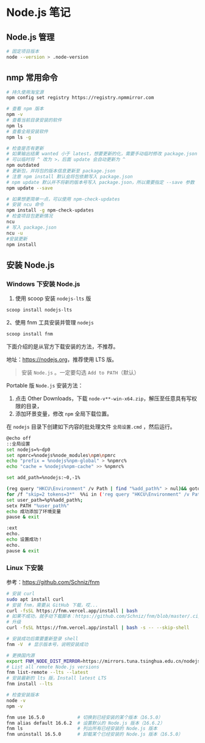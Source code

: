 # Node.js 笔记

## Node.js 管理

```sh
# 固定项目版本
node --version > .node-version
```

## nmp 常用命令

```sh
# 持久使用淘宝源
npm config set registry https://registry.npmmirror.com

# 查看 npm 版本
npm -v
# 查看当前目录安装的软件
npm ls
# 查看全局安装软件
npm ls -g

# 检查是否有更新
# 如果输出结果 wanted 小于 latest，想要更新的化，需要手动临时修改 package.json
# 可以临时将 ^ 改为 >，后面 update 会自动更新为 ^
npm outdated
# 更新包，并将包的版本信息更新至 package.json
# 注意 npm install 默认会将包依赖写入 package.json
# npm update 默认并不将新的版本号写入 package.json，所以需要指定 --save 参数
npm update --save

# 如果想更简单一点，可以使用 npm-check-updates
# 安装 ncu 命令
npm install -g npm-check-updates
# 检查项目包更新情况
ncu
# 写入 package.json
ncu -u
#安装更新
npm install
```

## 安装 Node.js

### Windows 下安装 Node.js

1. 使用 scoop 安装 `nodejs-lts` 版

```sh
scoop install nodejs-lts
```

2、使用 fnm 工具安装并管理 `nodejs`

```sh
scoop install fnm
```

下面介绍的是从官方下载安装的方法，不推荐。

地址：<https://nodejs.org>，推荐使用 LTS 版。

> 安装 `Node.js` 。一定要勾选 `Add to PATH`（默认）

Portable 版 `Node.js` 安装方法：

1. 点击 Other Downloads，下载 `node-v**-win-x64.zip`，解压至任意具有写权限的目录，
2. 添加环景变量，修改 `npm` 全局下载位置。

在 `nodejs` 目录下创建如下内容的批处理文件 `全局设置.cmd`  ，然后运行。

```sh
@echo off
::全局设置
set nodejs=%~dp0
set npmrc=%nodejs%node_modules\npm\npmrc
echo "prefix = %nodejs%npm-global" > %npmrc%
echo "cache = %nodejs%npm-cache" >> %npmrc%

set add_path=%nodejs:~0,-1%

(reg query "HKCU\Environment" /v Path | find "%add_path%" > nul)&& goto ext
for /f "skip=2 tokens=3*"  %%i in ('reg query "HKCU\Environment" /v Path') do (set p=%%i%%j)
set user_path=%p%%add_path%;
setx PATH "%user_path%"
echo 成功添加了环境变量
pause & exit

:ext
echo.
echo 设置成功！
echo.
pause & exit
```

### Linux 下安装

参考：<https://github.com/Schniz/fnm>

```sh
# 安装 curl
sudo apt install curl
# 安装 fnm，需要从 GitHub 下载，哎...
curl -fsSL https://fnm.vercel.app/install | bash
# 如果不成功，就手动下载脚本：https://github.com/Schniz/fnm/blob/master/.ci/install.sh
# 升级
curl -fsSL https://fnm.vercel.app/install | bash -s -- --skip-shell

# 安装成功后需要重新登录 shell
fnm -V  # 显示版本号，说明安装成功

# 更换国内源
export FNM_NODE_DIST_MIRROR=https://mirrors.tuna.tsinghua.edu.cn/nodejs-release/
# List all remote Node.js versions
fnm list-remote --lts --latest
# 安装最新的 lts 版，Install latest LTS
fnm install --lts

# 检查安装版本
node -v
npm -v

fnm use 16.5.0            # 切换到已经安装的某个版本（16.5.0）
fnm alias default 16.6.2  # 设置默认的 Node.js 版本（16.6.2）
fnm ls                    # 列出所有已经安装的 Node.js 版本
fnm uninstall 16.5.0      # 卸载某个已经安装的 Node.js 版本（16.5.0）
```
